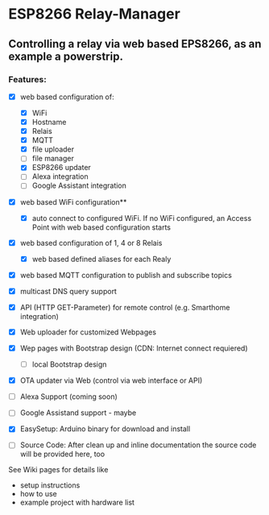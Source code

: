 # ESP8266 Relay-Manager

## Controlling a relay via web based EPS8266, as an example a powerstrip.

### Features:

- [x] web based configuration of:
  - [x] WiFi
  - [x] Hostname
  - [x] Relais
  - [x] MQTT
  - [x] file uploader
  - [ ] file manager
  - [x] ESP8266 updater
  - [ ] Alexa integration
  - [ ] Google Assistant integration
- [x] web based WiFi configuration**
  - [x] auto connect to configured WiFi. If no WiFi configured, an Access Point with web based configuration starts
- [x] web based configuration of 1, 4 or 8 Relais
  - [x] web based defined aliases for each Realy
- [x] web based MQTT configuration to publish and subscribe topics
- [x] multicast DNS query support
- [x] API (HTTP GET-Parameter) for remote control (e.g. Smarthome integration)
- [x] Web uploader for customized Webpages
- [x] Wep pages with Bootstrap design (CDN: Internet connect requiered)
  - [ ] local Bootstrap design
- [x] OTA updater via Web (control via web interface or API)
- [ ] Alexa Support (coming soon)
- [ ] Google Assistand support - maybe
- [x] EasySetup: Arduino binary for download and install
- [ ] Source Code: After clean up and inline documentation the source code will be provided here, too


See Wiki pages for details like 
- setup instructions
- how to use
- example project with hardware list
